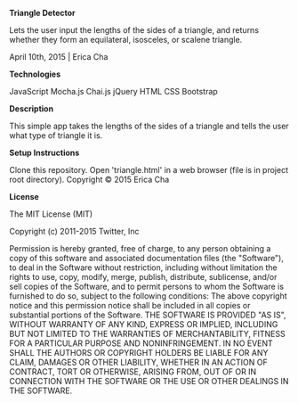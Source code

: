 <b>Triangle Detector </b>

Lets the user input the lengths of the sides of a triangle, and returns whether they form an equilateral, isosceles, or scalene triangle.


April 10th, 2015 | Erica Cha

<b>Technologies</b>

JavaScript
Mocha.js
Chai.js
jQuery
HTML
CSS
Bootstrap


<b>Description</b>

This simple app takes the lengths of the sides of a triangle and tells the user what type of triangle it is.

<b>Setup Instructions</b>

Clone this repository.
Open 'triangle.html' in a web browser (file is in project root directory).
Copyright © 2015 Erica Cha

<b>License</b>

The MIT License (MIT)

Copyright (c) 2011-2015 Twitter, Inc

Permission is hereby granted, free of charge, to any person obtaining a copy of this software and associated documentation files (the "Software"), to deal in the Software without restriction, including without limitation the rights to use, copy, modify, merge, publish, distribute, sublicense, and/or sell copies of the Software, and to permit persons to whom the Software is furnished to do so, subject to the following conditions: The above copyright notice and this permission notice shall be included in all copies or substantial portions of the Software. THE SOFTWARE IS PROVIDED "AS IS", WITHOUT WARRANTY OF ANY KIND, EXPRESS OR IMPLIED, INCLUDING BUT NOT LIMITED TO THE WARRANTIES OF MERCHANTABILITY, FITNESS FOR A PARTICULAR PURPOSE AND NONINFRINGEMENT. IN NO EVENT SHALL THE AUTHORS OR COPYRIGHT HOLDERS BE LIABLE FOR ANY CLAIM, DAMAGES OR OTHER LIABILITY, WHETHER IN AN ACTION OF CONTRACT, TORT OR OTHERWISE, ARISING FROM, OUT OF OR IN CONNECTION WITH THE SOFTWARE OR THE USE OR OTHER DEALINGS IN THE SOFTWARE.
